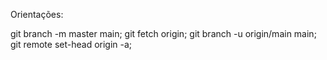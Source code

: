 Orientações:

git branch -m master main;
git fetch origin;
git branch -u origin/main main;
git remote set-head origin -a;
